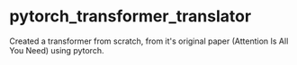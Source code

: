 # pytorch_transformer_translator
Created a transformer from scratch, from it's original paper (Attention Is All You Need) using pytorch.

